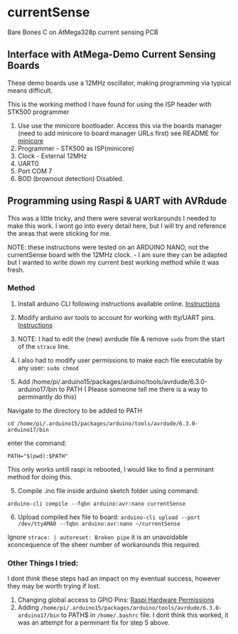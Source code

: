 # currentSense
 Bare Bones C on AtMega328p current sensing PCB
 
 
 ## Interface with AtMega-Demo Current Sensing Boards
 
 These demo boards use a 12MHz oscillator, making programming via typical means difficult.
 
 This is the working method I have found for using the ISP header with STK500 programmer
 
 
 1. Use use the minicore bootloader. Access this via the boards manager (need to add minicore to board manager URLs first) see README for [minicore](https://github.com/MCUdude/MiniCore)
 2. Programmer - STK500 as ISP(minicore)
 3. Clock - External 12MHz
 4. UART0
 5. Port COM 7
 6. BOD (brownout detection) Disabled.
 
 
 ## Programming using Raspi & UART with AVRdude
 
 This was a little tricky, and there were several workarounds I needed to make this work. I wont go into every detail here, 
 but I will try and reference the areas that were sticking for me.
 
 NOTE: these instructions were tested on an ARDUINO NANO, not the currentSense board with the 12MHz clock. - I am sure they can be adapted but I wanted to write down
 my current best working method while it was fresh.
 
 ### Method
 
 1. Install arduino CLI following instructions available online. [Instructions](https://siytek.com/arduino-cli-raspberry-pi/)
 2. Modify arduino avr tools to account for working with tty/UART pins. [Instructions](https://siytek.com/raspberry-pi-gpio-arduino/)
 3. NOTE: I had to edit the (new) avrdude file & remove `sudo` from the start of the `strace` line.
 4. I also had to modify user permissions to make each file executable by any user:
 `sudo chmod `
 
 5. Add /home/pi/.arduino15/packages/arduino/tools/avrdude/6.3.0-arduino17/bin to PATH ( Please someone tell me there is a way to perminantly do this)

Navigate to the directory to be added to PATH

`cd /home/pi/.arduino15/packages/arduino/tools/avrdude/6.3.0-arduino17/bin`

enter the command:

`PATH="$(pwd):$PATH"`

This only works untill raspi is rebooted, I would like to find a perminant method for doing this.
 
 5. Compile .ino file inside arduino sketch folder using command:

`arduino-cli compile --fqbn arduino:avr:nano currentSense`

6. Upload compiled hex file to board:
`arduino-cli upload --port /dev/ttyAMA0 --fqbn arduino:avr:nano ~/currentSense`

Ignore `strace: | autoreset: Broken pipe` it is an unavoidable xconcequence of the sheer number of workarounds this required.


 
### Other Things I tried:
 I dont _think_ these steps had an impact on my eventual success, however they may be worth trying if lost.
 
 1. Changing global access to GPIO Pins: [Raspi Hardware Permissions](https://roboticsbackend.com/raspberry-pi-hardware-permissions/)
 2. Adding `/home/pi/.arduino15/packages/arduino/tools/avrdude/6.3.0-arduino17/bin` to PATH$ in `/home/.bashrc` file. I dont think this worked, it was an attempt for a perminant fix for step 5 above.
 
